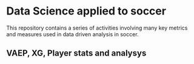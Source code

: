 # Data Science applied to soccer
This repository contains a series of activities involving many key metrics and measures used in data driven analysis in soccer.

## VAEP, XG, Player stats and analysys

